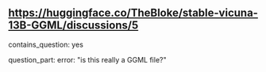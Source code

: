 ## https://huggingface.co/TheBloke/stable-vicuna-13B-GGML/discussions/5

contains_question: yes

question_part: error: "is this really a GGML file?"